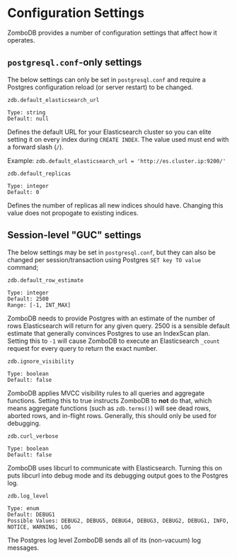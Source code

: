 # Configuration Settings

ZomboDB provides a number of configuration settings that affect how it operates.

## `postgresql.conf`-only settings

The below settings can only be set in `postgresql.conf` and require a Postgres configuration reload (or server restart) to be changed.



```
zdb.default_elasticsearch_url

Type: string
Default: null
```

Defines the default URL for your Elasticsearch cluster so you can elite setting it on every index during `CREATE INDEX`.  The value used must end with a forward slash (`/`).

Example:  `zdb.default_elasticsearch_url = 'http://es.cluster.ip:9200/'`



```
zdb.default_replicas

Type: integer
Default: 0
```

Defines the number of replicas all new indices should have.  Changing this value does not propogate to existing indices.


## Session-level "GUC" settings

The below settings may be set in `postgresql.conf`, but they can also be changed per session/transaction using Postgres `SET key TO value` command;


```
zdb.default_row_estimate

Type: integer
Default: 2500
Range: [-1, INT_MAX]
```

ZomboDB needs to provide Postgres with an estimate of the number of rows Elasticsearch will return for any given query.  2500 is a sensible default estimate that generally convinces Postgres to use an IndexScan plan.  Setting this to `-1` will cause ZomboDB to execute an Elasticsearch `_count` request for every query to return the exact number.



```
zdb.ignore_visibility

Type: boolean
Default: false
```

ZomboDB applies MVCC visibility rules to all queries and aggregate functions.  Setting this to true instructs ZomboDB to **not** do that, which means aggregate functions (such as `zdb.terms()`) will see dead rows, aborted rows, and in-flight rows.  Generally, this should only be used for debugging.



```
zdb.curl_verbose

Type: boolean
Default: false
```

ZomboDB uses libcurl to communicate with Elasticsearch.  Turning this on puts libcurl into debug mode and its debugging output goes to the Postgres log.



```
zdb.log_level

Type: enum
Default: DEBUG1
Possible Values: DEBUG2, DEBUG5, DEBUG4, DEBUG3, DEBUG2, DEBUG1, INFO, NOTICE, WARNING, LOG
```

The Postgres log level ZomboDB sends all of its (non-vacuum) log messages.


